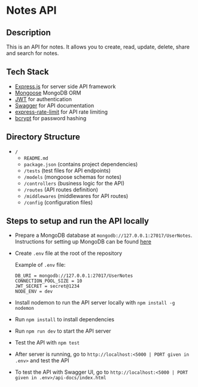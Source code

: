 # Notes API

## Description

This is an API for notes. It allows you to create, read, update, delete, share and search for notes.

## Tech Stack

- [Express.js](https://expressjs.com/) for server side API framework
- [Mongoose](https://mongoosejs.com/) MongoDB ORM
- [JWT](https://jwt.io/) for authentication
- [Swagger](https://swagger.io/) for API documentation
- [express-rate-limit](https://www.npmjs.com/package/express-rate-limit) for API rate limiting
- [bcrypt](https://www.npmjs.com/package/bcrypt) for password hashing

## Directory Structure

- `/`
  - `README.md`
  - `package.json` (contains project dependencies)
  - `/tests` (test files for API endpoints)
  - `/models` (mongoose schemas for notes)
  - `/controllers` (business logic for the API)
  - `/routes` (API routes definition)
  - `/middlewares` (middlewares for API routes)
  - `/config` (configuration files)

## Steps to setup and run the API locally

- Prepare a MongoDB database at `mongodb://127.0.0.1:27017/UserNotes`. Instructions for setting up MongoDB can be found [here](https://www.mongodb.com/docs/manual/administration/install-community/)

- Create `.env` file at the root of the repository

  Example of `.env` file:

  ```
  DB_URI = mongodb://127.0.0.1:27017/UserNotes
  CONNECTION_POOL_SIZE = 10
  JWT_SECRET = secret@1234
  NODE_ENV = dev
  ```

- Install nodemon to run the API server locally with `npm install -g nodemon`
- Run `npm install` to install dependencies
- Run `npm run dev` to start the API server
- Test the API with `npm test`

- After server is running, go to `http://localhost:<5000 | PORT given in .env>` and test the API
- To test the API with Swagger UI, go to `http://localhost:<5000 | PORT given in .env>/api-docs/index.html`
